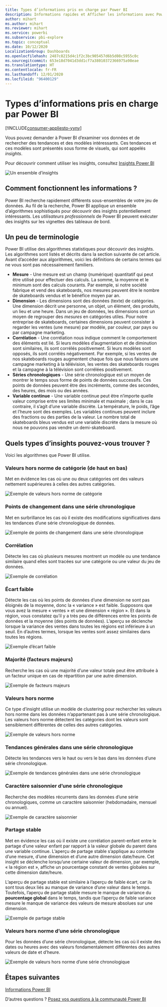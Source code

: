 ```yaml
---
title: Types d’informations pris en charge par Power BI
description: Informations rapides et Afficher les informations avec Power BI
author: mihart
ms.author: mihart
ms.reviewer: mihart
ms.service: powerbi
ms.subservice: pbi-explore
ms.topic: conceptual
ms.date: 10/12/2020
LocalizationGroup: Dashboards
ms.openlocfilehash: 2487c8215d4c1f2c3bc905457d6b5d08c5955c0c
ms.sourcegitcommit: 653e18d7041d3dd1cf7a38010372366975a98eae
ms.translationtype: HT
ms.contentlocale: fr-FR
ms.lasthandoff: 12/01/2020
ms.locfileid: "96400129"
---
```

# <a name="types-of-insights-supported-by-power-bi"></a>Types d’informations pris en charge par Power BI

[!INCLUDE[consumer-appliesto-yyny](../includes/consumer-appliesto-yyny.md)]

Vous pouvez demander à Power BI d’examiner vos données et de rechercher des tendances et des modèles intéressants. Ces tendances et ces modèles sont présentés sous forme de visuels, qui sont appelés *insights*. 

Pour découvrir comment utiliser les insights, consultez [Insights Power BI](end-user-insights.md)

![Un ensemble d’insights](media/end-user-insight-types/power-bi-insight.png)

## <a name="how-does-insights-work"></a>Comment fonctionnent les informations ?
Power BI recherche rapidement différents sous-ensembles de votre jeu de données. Au fil de la recherche, Power BI applique un ensemble d’algorithmes sophistiqués pour découvrir des insights potentiellement intéressants. Les *utilisateurs professionnels* de Power BI peuvent exécuter des insights sur les vignettes des tableaux de bord.

## <a name="some-terminology"></a>Un peu de terminologie
Power BI utilise des algorithmes statistiques pour découvrir des insights. Les algorithmes sont listés et décrits dans la section suivante de cet article. Avant d’accéder aux algorithmes, voici les définitions de certains termes qui ne vous sont pas nécessairement familiers. 

* **Mesure** - Une mesure est un champ (numérique) quantitatif qui peut être utilisé pour effectuer des calculs. La somme, la moyenne et le minimum sont des calculs courants. Par exemple, si notre société fabrique et vend des skateboards, nos mesures peuvent être le nombre de skateboards vendus et le bénéfice moyen par an.  
* **Dimension** - Les dimensions sont des données (texte) de catégories. Une dimension décrit une personne, un objet, un élément, des produits, un lieu et une heure. Dans un jeu de données, les dimensions sont un moyen de regrouper des *mesures* en catégories utiles. Pour notre entreprise de skateboards, certaines dimensions peuvent consister à regarder les ventes (une mesure) par modèle, par couleur, par pays ou par campagne marketing.   
* **Corrélation** - Une corrélation nous indique comment le comportement des éléments est lié.  Si leurs modèles d’augmentation et de diminution sont similaires, ils sont corrélés positivement. Si leurs modèles sont opposés, ils sont corrélés négativement. Par exemple, si les ventes de nos skateboards rouges augmentent chaque fois que nous faisons une campagne marketing à la télévision, les ventes des skateboards rouges et la campagne à la télévision sont corrélées positivement.
* **Séries chronologiques** - Une série chronologique est un moyen de montrer le temps sous forme de points de données successifs. Ces points de données peuvent être des incréments, comme des secondes, des heures, des mois ou des années.  
* **Variable continue** - Une variable continue peut être n’importe quelle valeur comprise entre ses limites minimale et maximale ; dans le cas contraire, il s’agit d’une variable discrète. La température, le poids, l’âge et l’heure sont des exemples. Les variables continues peuvent inclure des fractions ou des parties de la valeur. Le nombre total de skateboards bleus vendus est une variable discrète dans la mesure où nous ne pouvons pas vendre un demi-skateboard.  

## <a name="what-types-of-insights-can-you-find"></a>Quels types d’insights pouvez-vous trouver ?
Voici les algorithmes que Power BI utilise. 

### <a name="category-outliers-topbottom"></a>Valeurs hors norme de catégorie (de haut en bas)
Met en évidence les cas où une ou deux catégories ont des valeurs nettement supérieures à celles des autres catégories.  

![Exemple de valeurs hors norme de catégorie](./media/end-user-insight-types/pbi-auto-insight-type-category-outliers.png)

### <a name="change-points-in-a-time-series"></a>Points de changement dans une série chronologique
Met en surbrillance les cas où il existe des modifications significatives dans les tendances d’une série chronologique de données.

![Exemple de points de changement dans une série chronologique](./media/end-user-insight-types/pbi-auto-insight-type-changepoint.png)

### <a name="correlation"></a>Corrélation
Détecte les cas où plusieurs mesures montrent un modèle ou une tendance similaire quand elles sont tracées sur une catégorie ou une valeur du jeu de données.

![Exemple de corrélation](./media/end-user-insight-types/pbi-auto-insight-type-correlation.png)

### <a name="low-variance"></a>Écart faible
Détecte les cas où les points de données d’une dimension ne sont pas éloignés de la moyenne, donc la « variance » est faible. Supposons que vous avez la mesure « ventes » et une dimension « région ». Et dans la région, vous constatez qu’il y a très peu de différences entre les points de données et la moyenne (des points de données). L’aperçu se déclenche lorsque la variance des ventes dans toutes les régions est inférieure à un seuil. En d’autres termes, lorsque les ventes sont assez similaires dans toutes les régions.

![Exemple d’écart faible](./media/end-user-insight-types/power-bi-insights-low-variance.png)

### <a name="majority-major-factors"></a>Majorité (facteurs majeurs)
Recherche les cas où une majorité d’une valeur totale peut être attribuée à un facteur unique en cas de répartition par une autre dimension.  

![Exemple de facteurs majeurs](./media/end-user-insight-types/pbi-auto-insight-type-majority.png)

### <a name="outliers"></a>Valeurs hors norme
Ce type d’insight utilise un modèle de clustering pour rechercher les valeurs hors norme dans les données n’appartenant pas à une série chronologique. Les valeurs hors norme détectent les catégories dont les valeurs sont sensiblement différentes de celles des autres catégories.

![Exemple de valeurs hors norme](./media/end-user-insight-types/power-bi-outliers.png)

### <a name="overall-trends-in-time-series"></a>Tendances générales dans une série chronologique
Détecte les tendances vers le haut ou vers le bas dans les données d’une série chronologique.

![Exemple de tendances générales dans une série chronologique](./media/end-user-insight-types/pbi-auto-insight-type-trend.png)

### <a name="seasonality-in-time-series"></a>Caractère saisonnier d’une série chronologique
Recherche des modèles récurrents dans les données d’une série chronologiques, comme un caractère saisonnier (hebdomadaire, mensuel ou annuel).

![Exemple de caractère saisonnier](./media/end-user-insight-types/pbi-auto-insight-type-seasonality-new.png)

### <a name="steady-share"></a>Partage stable
Met en évidence les cas où il existe une corrélation parent-enfant entre le partage d’une valeur enfant par rapport à la valeur globale du parent dans une variable continue. L’aperçu de partage stable s’applique au contexte d’une mesure, d’une dimension et d’une autre dimension date/heure. Cet insight se déclenche lorsqu’une certaine valeur de dimension, par exemple, « la région est », affiche un pourcentage constant de ventes globales sur cette dimension date/heure.

L’aperçu de partage stable est similaire à l’aperçu de faible écart, car ils sont tous deux liés au manque de variance d’une valeur dans le temps. Toutefois, l’aperçu de partage stable mesure le manque de variance du **pourcentage global** dans le temps, tandis que l’aperçu de faible variance mesure le manque de variance des valeurs de mesure absolues sur une dimension.

![Exemple de partage stable](./media/end-user-insight-types/pbi-auto-insight-type-steadyshare.png)

### <a name="time-series-outliers"></a>Valeurs hors norme d’une série chronologique
Pour les données d’une série chronologique, détecte les cas où il existe des dates ou heures avec des valeurs fondamentalement différentes des autres valeurs de date et d’heure.

![Exemple de valeurs hors norme d’une série chronologique](./media/end-user-insight-types/pbi-auto-insight-type-time-series-outliers-purple.png)


## <a name="next-steps"></a>Étapes suivantes
[Informations Power BI](end-user-insights.md)

D’autres questions ? [Posez vos questions à la communauté Power BI](https://community.powerbi.com/)

